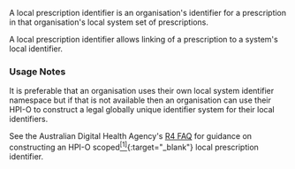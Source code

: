 A local prescription identifier is an organisation's identifier for a prescription in that organisation's local system set of prescriptions.

A local prescription identifier allows linking of a prescription to a system's local identifier.

### Usage Notes

It is preferable that an organisation uses their own local system identifier namespace but if that is not available then an organisation can use their HPI-O to construct a legal globally unique identifier system for their local identifiers. 

See the Australian Digital Health Agency's [R4 FAQ](https://github.com/AuDigitalHealth/ci-fhir-r4/wiki/Frequently-Asked-Questions) for guidance on constructing an HPI-O scoped[<sup>[1]</sup>](http://ns.electronichealth.net.au/id/hpio-scoped/prescription/1.0/index.html){:target="_blank"} local prescription identifier.
